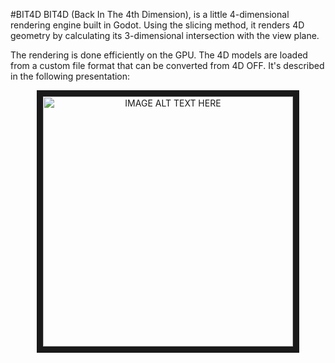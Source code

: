 #BIT4D
BIT4D (Back In The 4th Dimension), is a little 4-dimensional rendering engine built in Godot. Using the slicing method, it renders 4D geometry by calculating its 3-dimensional intersection with the view plane.

The rendering is done efficiently on the GPU. The 4D models are loaded from a custom file format that can be converted from 4D OFF. It's described in the following presentation:

<p align="center">
<a href="http://www.youtube.com/watch?feature=player_embedded&v=P3hHktfxik4
" target="_blank"><img src="http://img.youtube.com/vi/P3hHktfxik4/0.jpg" 
alt="IMAGE ALT TEXT HERE" width="400" border="10" /></a>
</p>
